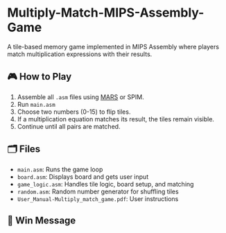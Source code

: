 # Multiply-Match-MIPS-Assembly-Game

A tile-based memory game implemented in MIPS Assembly where players match multiplication expressions with their results.

## 🎮 How to Play

1. Assemble all `.asm` files using [MARS](http://courses.missouristate.edu/kenvollmar/mars/) or SPIM.
2. Run `main.asm`
3. Choose two numbers (0-15) to flip tiles.
4. If a multiplication equation matches its result, the tiles remain visible.
5. Continue until all pairs are matched.

## 🗂 Files

- `main.asm`: Runs the game loop
- `board.asm`: Displays board and gets user input
- `game_logic.asm`: Handles tile logic, board setup, and matching
- `random.asm`: Random number generator for shuffling tiles
- `User_Manual-Multiply_match_game.pdf`: User instructions

## 🏁 Win Message
